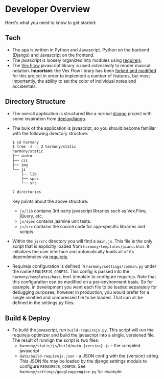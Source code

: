 # Developer Overview

Here's what you need to know to get started:

## Tech

- The app is written in Python and Javascript. Python on the backend (Django) and Javascript on the frontend.
- The javascript is loosely organized into modules using [requirejs](http://requirejs.org/). 
- The [Vex Flow](http://www.vexflow.com/) javascript library is used *extensively* to render musical notation. **Important**:  the Vex Flow library has been [forked and modified](https://github.com/arthurian/vexflow) for this project in order to implement a number of features, but most importantly, the ability to set the color of individual notes and accidentals. 

## Directory Structure

- The overall application is structured like a normal [django](https://www.djangoproject.com/) project with some inspiration from [deploydjango](http://www.deploydjango.com/).
- The bulk of the application is javascript, so you should become familiar with the following directory structure:

  ```sh
  $ cd harmony
  $ tree -d -L 2 harmony/static
  harmony/static
  ├── audio
  ├── css
  ├── img
  └── js
      ├── lib
      ├── spec
      └── src
  
  7 directories
  
  ```
  
  Key points about the above structure:
    - `js/lib` contains 3rd party javascript libraries such as Vex.Flow, jQuery, etc.
    - `js/spec` contains jasmine unit tests.
    - `js/src` contains the source code for app-specific libraries and scripts.
    
- Within the `js/src` directory you will find a `main.js`. This file is the only script that is explicitly loaded from `harmony/templates/piano.html`. It initializes the user interface and automatically loads all of its dependencies via [requirejs](http://requirejs.org/).
- Requirejs configuration is defined in `harmony/settings/common.py` under the name `REQUIREJS_CONFIG`. This config is passed into the `harmony/templates/base.html` template to configure requirejs. Note that this configuration can be modified on a per-environment basis. So for example, in development you want each file to be loaded separately for debugging purposes, however in production, you would prefer for a single minified and compressed file to be loaded. That can all be defined in the settings.py files.
 
## Build & Deploy

- To build the javascript, run `build-requirejs.py`. This script will run the requirejs optimizer and build the javascript into a single, versioned file. The result of runnign the script is two files:
  - `harmony/static/js/build/main-{version}.js` - the compiled javascript
  - `data/build-requirejs.json` - a JSON config with the {version} string. This JSON file may be loaded by the django settings module to configure `REQUIREJS_CONFIG`. See `harmony/settings/googleappengine.py` for example.

